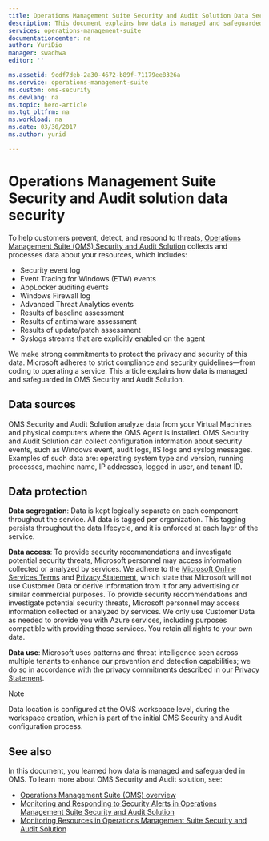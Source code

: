 ```yaml
---
title: Operations Management Suite Security and Audit Solution Data Security | Microsoft Docs
description: This document explains how data is managed and safeguarded in Operations Management Suite Security and Audit Solution.
services: operations-management-suite
documentationcenter: na
author: YuriDio
manager: swadhwa
editor: ''

ms.assetid: 9cdf7deb-2a30-4672-b89f-71179ee8326a
ms.service: operations-management-suite
ms.custom: oms-security
ms.devlang: na
ms.topic: hero-article
ms.tgt_pltfrm: na
ms.workload: na
ms.date: 03/30/2017
ms.author: yurid

---
```

# Operations Management Suite Security and Audit solution data security
To help customers prevent, detect, and respond to threats, [Operations Management Suite  (OMS) Security and Audit Solution](operations-management-suite-overview.md) collects and processes data about your resources, which includes:

* Security event log
* Event Tracing for Windows (ETW) events
* AppLocker auditing events
* Windows Firewall log
* Advanced Threat Analytics events
* Results of baseline assessment
* Results of antimalware assessment
* Results of update/patch assessment
* Syslogs streams that are explicitly enabled on the agent

We make strong commitments to protect the privacy and security of this data. Microsoft adheres to strict compliance and security guidelines—from coding to operating a service.
This article explains how data is managed and safeguarded in OMS Security and Audit Solution.

## Data sources
OMS Security and Audit Solution analyze data from your Virtual Machines and physical computers where the OMS Agent is installed. OMS Security and Audit Solution can collect configuration information about security events, such as Windows event, audit logs, IIS logs and syslog messages. Examples of such data are: operating system type and version, running processes, machine name, IP addresses, logged in user, and tenant ID.  

## Data protection
**Data segregation**: Data is kept logically separate on each component throughout the service. All data is tagged per organization. This tagging persists throughout the data lifecycle, and it is enforced at each layer of the service. 

**Data access**: To provide security recommendations and investigate potential security threats, Microsoft personnel may access information collected or analyzed by services. We adhere to the [Microsoft Online Services Terms](http://www.microsoftvolumelicensing.com/DocumentSearch.aspx?Mode=3&DocumentTypeId=31) and [Privacy Statement](https://www.microsoft.com/privacystatement/OnlineServices/Default.aspx), which state that Microsoft will not use Customer Data or derive information from it for any advertising or similar commercial purposes. To provide security recommendations and investigate potential security threats, Microsoft personnel may access information collected or analyzed by services. We only use Customer Data as needed to provide you with Azure services, including purposes compatible with providing those services. You retain all rights to your own data.

**Data use**: Microsoft uses patterns and threat intelligence seen across multiple tenants to enhance our prevention and detection capabilities; we do so in accordance with the privacy commitments described in our [Privacy Statement](https://www.microsoft.com/privacystatement/OnlineServices/Default.aspx).

> [!NOTE]
> Data location is configured at the OMS workspace level, during the workspace creation, which is part of the initial OMS Security and Audit configuration process.
> 
> 

## See also
In this document, you learned how data is managed and safeguarded in OMS. To learn more about OMS Security and Audit solution, see:

* [Operations Management Suite (OMS) overview](operations-management-suite-overview.md)
* [Monitoring and Responding to Security Alerts in Operations Management Suite Security and Audit Solution](oms-security-responding-alerts.md)
* [Monitoring Resources in Operations Management Suite Security and Audit Solution](oms-security-monitoring-resources.md)

